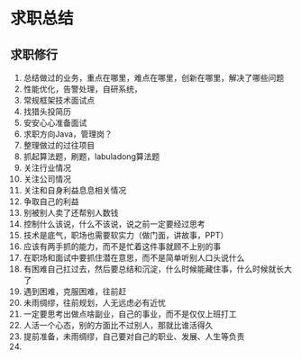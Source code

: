 # 求职总结

## 求职修行
1. 总结做过的业务，重点在哪里，难点在哪里，创新在哪里，解决了哪些问题
2. 性能优化，告警处理，自研系统，
3. 常规框架技术面试点
4. 找猎头投简历
5. 安安心心准备面试
6. 求职方向Java，管理岗？
7. 整理做过的过往项目
8. 抓起算法题，刷题，labuladong算法题
9. 关注行业情况
10. 关注公司情况
11. 关注和自身利益息息相关情况
12. 争取自己的利益
13. 别被别人卖了还帮别人数钱
14. 控制什么该说，什么不该说，说之前一定要经过思考
15. 技术是底气，职场也需要软实力（做门面，讲故事，PPT）
16. 应该有两手抓的能力，而不是忙着这件事就顾不上别的事
17. 在职场和面试中要抓住潜在意思，而不是简单听别人口头说什么
18. 有困难自己扛过去，然后要总结和沉淀，什么时候能藏住事，什么时候就长大了
19. 遇到困难，克服困难，往前赶
20. 未雨绸缪，往前规划，人无远虑必有近忧
21. 一定要思考出做点啥副业，自己的事业，而不是仅仅上班打工
22. 人活一个心态，别的方面比不过别人，那就比谁活得久
23. 提前准备，未雨绸缪，自己要对自己的职业、发展、人生等负责
24. 










